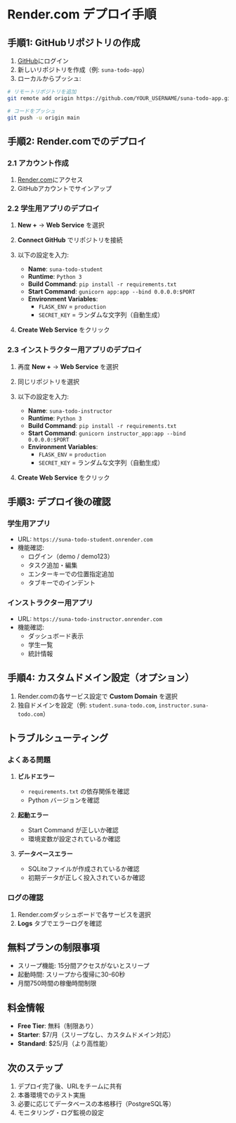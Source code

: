 # Render.com デプロイ手順

## 手順1: GitHubリポジトリの作成

1. [GitHub](https://github.com)にログイン
2. 新しいリポジトリを作成（例: `suna-todo-app`）
3. ローカルからプッシュ:

```bash
# リモートリポジトリを追加
git remote add origin https://github.com/YOUR_USERNAME/suna-todo-app.git

# コードをプッシュ
git push -u origin main
```

## 手順2: Render.comでのデプロイ

### 2.1 アカウント作成
1. [Render.com](https://render.com)にアクセス
2. GitHubアカウントでサインアップ

### 2.2 学生用アプリのデプロイ

1. **New +** → **Web Service** を選択
2. **Connect GitHub** でリポジトリを接続
3. 以下の設定を入力:
   - **Name**: `suna-todo-student`
   - **Runtime**: `Python 3`
   - **Build Command**: `pip install -r requirements.txt`
   - **Start Command**: `gunicorn app:app --bind 0.0.0.0:$PORT`
   - **Environment Variables**:
     - `FLASK_ENV` = `production`
     - `SECRET_KEY` = ランダムな文字列（自動生成）

4. **Create Web Service** をクリック

### 2.3 インストラクター用アプリのデプロイ

1. 再度 **New +** → **Web Service** を選択
2. 同じリポジトリを選択
3. 以下の設定を入力:
   - **Name**: `suna-todo-instructor`
   - **Runtime**: `Python 3`
   - **Build Command**: `pip install -r requirements.txt`
   - **Start Command**: `gunicorn instructor_app:app --bind 0.0.0.0:$PORT`
   - **Environment Variables**:
     - `FLASK_ENV` = `production`
     - `SECRET_KEY` = ランダムな文字列（自動生成）

4. **Create Web Service** をクリック

## 手順3: デプロイ後の確認

### 学生用アプリ
- URL: `https://suna-todo-student.onrender.com`
- 機能確認:
  - ログイン（demo / demo123）
  - タスク追加・編集
  - エンターキーでの位置指定追加
  - タブキーでのインデント

### インストラクター用アプリ
- URL: `https://suna-todo-instructor.onrender.com`
- 機能確認:
  - ダッシュボード表示
  - 学生一覧
  - 統計情報

## 手順4: カスタムドメイン設定（オプション）

1. Render.comの各サービス設定で **Custom Domain** を選択
2. 独自ドメインを設定（例: `student.suna-todo.com`, `instructor.suna-todo.com`）

## トラブルシューティング

### よくある問題

1. **ビルドエラー**
   - `requirements.txt` の依存関係を確認
   - Python バージョンを確認

2. **起動エラー**
   - Start Command が正しいか確認
   - 環境変数が設定されているか確認

3. **データベースエラー**
   - SQLiteファイルが作成されているか確認
   - 初期データが正しく投入されているか確認

### ログの確認
1. Render.comダッシュボードで各サービスを選択
2. **Logs** タブでエラーログを確認

## 無料プランの制限事項

- スリープ機能: 15分間アクセスがないとスリープ
- 起動時間: スリープから復帰に30-60秒
- 月間750時間の稼働時間制限

## 料金情報

- **Free Tier**: 無料（制限あり）
- **Starter**: $7/月（スリープなし、カスタムドメイン対応）
- **Standard**: $25/月（より高性能）

## 次のステップ

1. デプロイ完了後、URLをチームに共有
2. 本番環境でのテスト実施
3. 必要に応じてデータベースの本格移行（PostgreSQL等）
4. モニタリング・ログ監視の設定